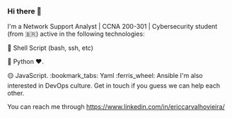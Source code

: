 ### Hi there 👋

<!--
**ericcarvalho/ericcarvalho** is a ✨ _special_ ✨ repository because its `README.md` (this file) appears on your GitHub profile.

Here are some ideas to get you started:

- 🔭 I’m currently working on ...
- 🌱 I’m currently learning ...
- 👯 I’m looking to collaborate on ...
- 🤔 I’m looking for help with ...
- 💬 Ask me about ...
- 📫 How to reach me: ...
- 😄 Pronouns: ...
- ⚡ Fun fact: ...
-->

I'm a Network Support Analyst | CCNA 200-301 | Cybersecurity student (from 🇧🇷) active in the following technologies:

<p>🐚 Shell Script (bash, ssh, etc)</p>
<p>🐍 Python ❤️.</p>
🟡 JavaScript.
:bookmark_tabs: Yaml
:ferris_wheel: Ansible
I'm also interested in DevOps culture.
Get in touch if you guess we can help each other.

You can reach me through https://www.linkedin.com/in/ericcarvalhovieira/

